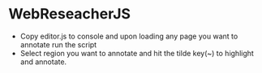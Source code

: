 # WebReseacherJS
- Copy editor.js to console and upon loading any page you want to annotate run the script
- Select region you want to annotate and hit the tilde key(~) to highlight and annotate.
